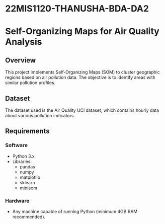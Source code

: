 # 22MIS1120-THANUSHA-BDA-DA2
# Self-Organizing Maps for Air Quality Analysis

## Overview
This project implements Self-Organizing Maps (SOM) to cluster geographic regions based on air pollution data. The objective is to identify areas with similar pollution profiles.

## Dataset
The dataset used is the Air Quality UCI dataset, which contains hourly data about various pollution indicators.

## Requirements

### Software
- Python 3.x
- Libraries:
  - pandas
  - numpy
  - matplotlib
  - sklearn
  - minisom

### Hardware
- Any machine capable of running Python (minimum 4GB RAM recommended).


